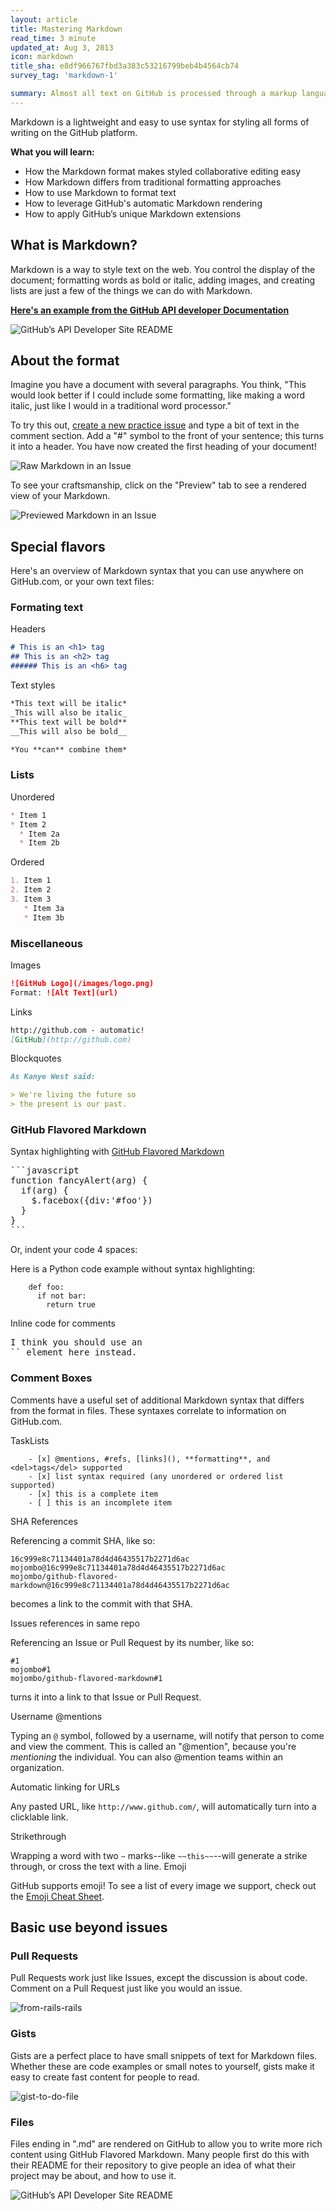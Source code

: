 ```yaml
---
layout: article
title: Mastering Markdown
read_time: 3 minute
updated_at: Aug 3, 2013
icon: markdown
title_sha: e8df966767fbd3a383c53216799beb4b4564cb74
survey_tag: 'markdown-1'

summary: Almost all text on GitHub is processed through a markup language called <em>Markdown</em> — it's an easy way to include simple formatting (like <em>italics</em>, <strong>bold words</strong>, lists, and <a href="/basics/mastering-markdown">links</a>). This guide will show you the ins-and-outs of Markdown on GitHub.
---
```


<a id="intro" title="Intro" class="toc-item"></a>
Markdown is a lightweight and easy to use syntax for styling all forms of writing on the GitHub platform.

**What you will learn:**

* How the Markdown format makes styled collaborative editing easy
* How Markdown differs from traditional formatting approaches
* How to use Markdown to format text
* How to leverage GitHub's automatic Markdown rendering
* How to apply GitHub’s unique Markdown extensions

<a id="what" title="What is Markdown?" class="toc-item"></a>
## What is Markdown?

Markdown is a way to style text on the web. You control the display of the document; formatting words as bold or italic, adding images, and creating lists are just a few of the things we can do with Markdown.

<strong><a href="https://github.com/github/developer.github.com" target="_blank">Here's an example from the GitHub API developer Documentation</a></strong>

![GitHub’s API Developer Site README](masteringmarkdown-github-developer-api-readme.jpg)


<a id="format" title="The Format" class="toc-item"></a>
## About the format

Imagine you have a document with several paragraphs. You think, "This would look better if I could include some formatting, like making a word italic, just like I would in a traditional word processor."

To try this out, [create a new practice issue](https://github.com/githubtraining/sample-markdown/issues/new) and type a bit of text in the comment section. Add a "#" symbol to the front of your sentence; this turns it into a header. You have now created the first heading of your document!

![Raw Markdown in an Issue](masteringmarkdown-sample-issue-raw.jpg)

To see your craftsmanship, click on the "Preview" tab to see a rendered view of your Markdown.

![Previewed Markdown in an Issue](masteringmarkdown-sample-issue-preview.jpg)

<a id="special" title="Special Flavors" class="toc-item"></a>
## Special flavors

Here's an overview of Markdown syntax that you can use anywhere on GitHub.com, or your own text files:

### Formating text

Headers

```markdown
# This is an <h1> tag
## This is an <h2> tag
###### This is an <h6> tag
```

Text styles

```markdown
*This text will be italic*
_This will also be italic_
**This text will be bold**
__This will also be bold__

*You **can** combine them*
```

### Lists

Unordered

```markdown
* Item 1
* Item 2
  * Item 2a
  * Item 2b
```

Ordered

```markdown
1. Item 1
2. Item 2
3. Item 3
   * Item 3a
   * Item 3b
```

### Miscellaneous

Images

```markdown
![GitHub Logo](/images/logo.png)
Format: ![Alt Text](url)
```

Links

```markdown
http://github.com - automatic!
[GitHub](http://github.com)
```

Blockquotes

```markdown
As Kanye West said:

> We're living the future so
> the present is our past.
```

### GitHub Flavored Markdown

Syntax highlighting with [GitHub Flavored Markdown](https://help.github.com/articles/github-flavored-markdown)

<pre>
```javascript
function fancyAlert(arg) {
  if(arg) {
    $.facebox({div:'#foo'})
  }
}
```</pre>

Or, indent your code 4 spaces:


Here is a Python code example
without syntax highlighting:

```
    def foo:
      if not bar:
        return true
```

Inline code for comments
<pre>
I think you should use an
`<addr>` element here instead.
</pre>

### Comment Boxes

Comments have a useful set of additional Markdown syntax that differs from the format in files. These syntaxes correlate to information on GitHub.com.

TaskLists

```
    - [x] @mentions, #refs, [links](), **formatting**, and <del>tags</del> supported
    - [x] list syntax required (any unordered or ordered list supported)
    - [x] this is a complete item
    - [ ] this is an incomplete item
```

SHA References

Referencing a commit SHA, like so:

```
16c999e8c71134401a78d4d46435517b2271d6ac
mojombo@16c999e8c71134401a78d4d46435517b2271d6ac
mojombo/github-flavored-markdown@16c999e8c71134401a78d4d46435517b2271d6ac
```

becomes a link to the commit with that SHA.

Issues references in same repo


Referencing an Issue or Pull Request by its number, like so:

```
#1
mojombo#1
mojombo/github-flavored-markdown#1
```

turns it into a link to that Issue or Pull Request.

Username @mentions

Typing an `@` symbol, followed by a username, will notify that person to come and view
the comment. This is called an "@mention", because you're _mentioning_ the individual.
You can also @mention teams within an organization.

Automatic linking for URLs

Any pasted URL, like `http://www.github.com/`, will automatically turn into a clicklable link.

Strikethrough

Wrapping a word with two `~` marks--like `~~this~~`--will generate a strike through, or cross the text with a line.
Emoji

GitHub supports emoji! To see a list of every image we support, check out the [Emoji Cheat Sheet](http://www.emoji-cheat-sheet.com/).

<a id="gfm" title="Basic use beyond issues" class="toc-item"></a>
## Basic use beyond issues

### Pull Requests
Pull Requests work just like Issues, except the discussion is about code. Comment on a Pull Request just like you would an issue.

![from-rails-rails](https://f.cloud.github.com/assets/45141/1573881/09a0fbd4-5136-11e3-8e60-27ad047cce2a.png)

### Gists
Gists are a perfect place to have small snippets of text for Markdown files. Whether these are code examples or small notes to yourself, gists make it easy to create fast content for people to read.

![gist-to-do-file](https://f.cloud.github.com/assets/45141/1545382/9b986474-4d75-11e3-8e26-c712711fcdda.png)


### Files

Files ending in ".md" are rendered on GitHub to allow you to write more rich content using GitHub Flavored Markdown. Many people first do this with their README for their repository to give people an idea of what their project may be about, and how to use it.

![GitHub’s API Developer Site README](masteringmarkdown-github-developer-api-readme.jpg)
